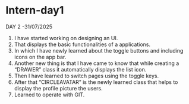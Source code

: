 # Intern-day1
DAY 2 -31/07/2025
1.	I have started working on designing an UI.
2.	That displays the basic functionalities of a applications.
3.	In which I have newly learned about the toggle buttons and including icons on the app bar.
4.	Another new thing is that I have came to know that while creating a “DRAWER” class it automatically displays the list icon.
5.	Then I have learned to switch pages using the toggle keys.
6.	After that “CIRCLEAVATAR” is the newly learned class that helps to display the profile picture the users.
7.	Learned to operate with GIT. 
